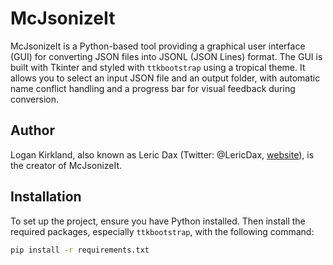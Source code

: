 # McJsonizeIt

McJsonizeIt is a Python-based tool providing a graphical user interface (GUI) for converting JSON files into JSONL (JSON Lines) format. The GUI is built with Tkinter and styled with `ttkbootstrap` using a tropical theme. It allows you to select an input JSON file and an output folder, with automatic name conflict handling and a progress bar for visual feedback during conversion.

## Author
Logan Kirkland, also known as Leric Dax (Twitter: @LericDax, [website](http://www.LericDax.com)), is the creator of McJsonizeIt. 

## Installation

To set up the project, ensure you have Python installed. Then install the required packages, especially `ttkbootstrap`, with the following command:

```bash
pip install -r requirements.txt
